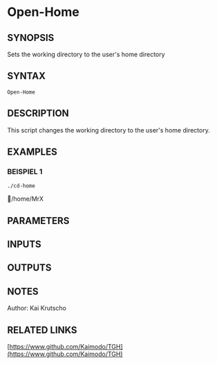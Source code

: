 ﻿---
external help file: TGH-help.xml
Module Name: TGH
online version: https://www.github.com/Kaimodo/TGH
schema: 2.0.0
---

# Open-Home

## SYNOPSIS
Sets the working directory to the user's home directory

## SYNTAX

```
Open-Home
```

## DESCRIPTION
This script changes the working directory to the user's home directory.

## EXAMPLES

### BEISPIEL 1
```
./cd-home
```

📂/home/MrX

## PARAMETERS

## INPUTS

## OUTPUTS

## NOTES
Author: Kai Krutscho

## RELATED LINKS

[https://www.github.com/Kaimodo/TGH](https://www.github.com/Kaimodo/TGH)


